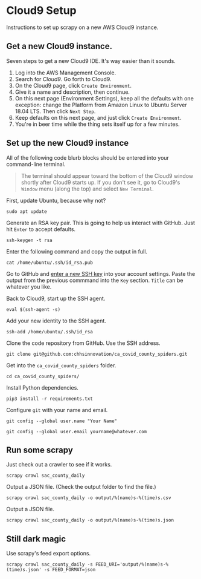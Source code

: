 # Cloud9 Setup

Instructions to set up scrapy on a new AWS Cloud9 instance.

## Get a new Cloud9 instance.

Seven steps to get a new Cloud9 IDE. It's way easier than it sounds.

1. Log into the AWS Management Console.
2. Search for *Cloud9*. Go forth to Cloud9.
3. On the Cloud9 page, click `Create Environment`.
4. Give it a name and description, then continue.
5. On this next page (Environment Settings), keep all the defaults with one exception: change the Platform from Amazon Linux to Ubuntu Server 18.04 LTS. Then click `Next Step`.
6. Keep defaults on this next page, and just click `Create Environment`.
7. You're in beer time while the thing sets itself up for a few minutes.

## Set up the new Cloud9 instance

All of the following code blurb blocks should be entered into your command-line terminal. 

> The terminal should appear toward the bottom of the Cloud9 window shortly after Cloud9 starts up. If you don't see it, go to Cloud9's `Window` menu (along the top) and select `New Terminal`.

First, update Ubuntu, because why not?

`sudo apt update`

Generate an RSA key pair. This is going to help us interact with GitHub. Just hit `Enter` to accept defaults.

`ssh-keygen -t rsa`

Enter the following command and copy the output in full.

`cat /home/ubuntu/.ssh/id_rsa.pub`

Go to GitHub and [enter a new SSH key](https://github.com/settings/keys) into your account settings. Paste the output from the previous commmand into the `Key` section. `Title` can be whatever you like.

Back to Cloud9, start up the SSH agent.

`eval $(ssh-agent -s)`

Add your new identity to the SSH agent.

`ssh-add /home/ubuntu/.ssh/id_rsa`

Clone the code repository from GitHub. Use the SSH address.

`git clone git@github.com:chhsinnovation/ca_covid_county_spiders.git`

Get into the `ca_covid_county_spiders` folder.

`cd ca_covid_county_spiders/`

Install Python dependencies.

`pip3 install -r requirements.txt`

Configure `git` with your name and email.

`git config --global user.name "Your Name"`     

`git config --global user.email yourname@whatever.com`

## Run some scrapy

Just check out a crawler to see if it works.

`scrapy crawl sac_county_daily`

Output a JSON file. (Check the output folder to find the file.)

`scrapy crawl sac_county_daily -o output/%(name)s-%(time)s.csv`

Output a JSON file.

`scrapy crawl sac_county_daily -o output/%(name)s-%(time)s.json`

## Still dark magic

Use scrapy's feed export options.

`scrapy crawl sac_county_daily -s FEED_URI='output/%(name)s-%(time)s.json' -s FEED_FORMAT=json`